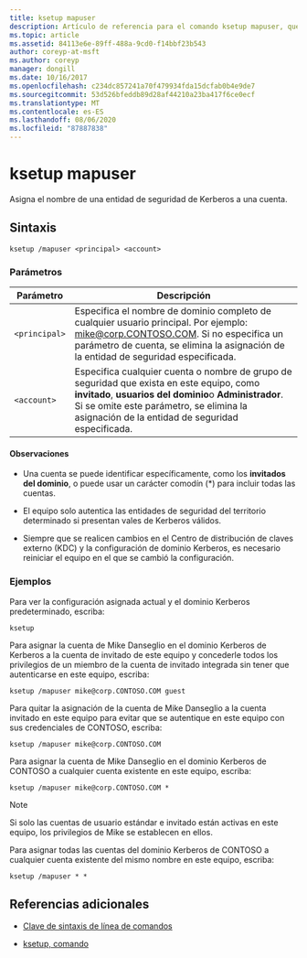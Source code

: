 ```yaml
---
title: ksetup mapuser
description: Artículo de referencia para el comando ksetup mapuser, que asigna el nombre de una entidad de seguridad de Kerberos a una cuenta.
ms.topic: article
ms.assetid: 84113e6e-89ff-488a-9cd0-f14bbf23b543
author: coreyp-at-msft
ms.author: coreyp
manager: dongill
ms.date: 10/16/2017
ms.openlocfilehash: c234dc857241a70f479934fda15dcfab0b4e9de7
ms.sourcegitcommit: 53d526bfeddb89d28af44210a23ba417f6ce0ecf
ms.translationtype: MT
ms.contentlocale: es-ES
ms.lasthandoff: 08/06/2020
ms.locfileid: "87887838"
---
```

# <a name="ksetup-mapuser"></a>ksetup mapuser

Asigna el nombre de una entidad de seguridad de Kerberos a una cuenta.

## <a name="syntax"></a>Sintaxis

```
ksetup /mapuser <principal> <account>
```

### <a name="parameters"></a>Parámetros

| Parámetro | Descripción |
| --------- | ----------- |
| `<principal>` | Especifica el nombre de dominio completo de cualquier usuario principal. Por ejemplo: mike@corp.CONTOSO.COM. Si no especifica un parámetro de cuenta, se elimina la asignación de la entidad de seguridad especificada. |
| `<account>` | Especifica cualquier cuenta o nombre de grupo de seguridad que exista en este equipo, como **invitado**, **usuarios del dominio**o **Administrador**. Si se omite este parámetro, se elimina la asignación de la entidad de seguridad especificada. |

#### <a name="remarks"></a>Observaciones

- Una cuenta se puede identificar específicamente, como los **invitados del dominio**, o puede usar un carácter comodín (*) para incluir todas las cuentas.

- El equipo solo autentica las entidades de seguridad del territorio determinado si presentan vales de Kerberos válidos.

- Siempre que se realicen cambios en el Centro de distribución de claves externo (KDC) y la configuración de dominio Kerberos, es necesario reiniciar el equipo en el que se cambió la configuración.

### <a name="examples"></a>Ejemplos

Para ver la configuración asignada actual y el dominio Kerberos predeterminado, escriba:

```
ksetup
```

Para asignar la cuenta de Mike Danseglio en el dominio Kerberos de Kerberos a la cuenta de invitado de este equipo y concederle todos los privilegios de un miembro de la cuenta de invitado integrada sin tener que autenticarse en este equipo, escriba:

```
ksetup /mapuser mike@corp.CONTOSO.COM guest
```

Para quitar la asignación de la cuenta de Mike Danseglio a la cuenta invitado en este equipo para evitar que se autentique en este equipo con sus credenciales de CONTOSO, escriba:

```
ksetup /mapuser mike@corp.CONTOSO.COM
```

Para asignar la cuenta de Mike Danseglio en el dominio Kerberos de CONTOSO a cualquier cuenta existente en este equipo, escriba:

```
ksetup /mapuser mike@corp.CONTOSO.COM *
```

> [!NOTE]
> Si solo las cuentas de usuario estándar e invitado están activas en este equipo, los privilegios de Mike se establecen en ellos.

Para asignar todas las cuentas del dominio Kerberos de CONTOSO a cualquier cuenta existente del mismo nombre en este equipo, escriba:

```
ksetup /mapuser * *
```

## <a name="additional-references"></a>Referencias adicionales

- [Clave de sintaxis de línea de comandos](command-line-syntax-key.md)

- [ksetup, comando](ksetup.md)
